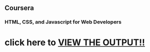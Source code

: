 
## Coursera 
### HTML, CSS, and Javascript for Web Developers


# click here to [ VIEW THE OUTPUT!!](https://polkam-vineeth.github.io/WebApp-Projects/Module-5/index.html)
